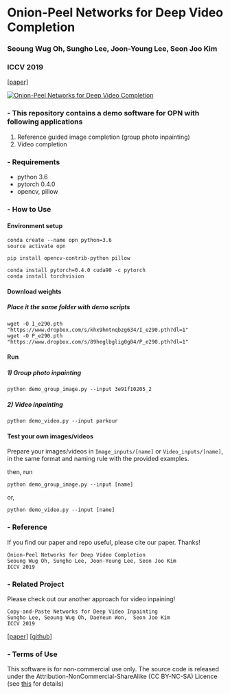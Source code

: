 # Onion-Peel Networks for Deep Video Completion
### Seoung Wug Oh, Sungho Lee, Joon-Young Lee, Seon Joo Kim
### ICCV 2019
[[paper]](https://arxiv.org/abs/1908.08718)

[![Onion-Peel Networks for Deep Video Completion](https://img.youtube.com/vi/bxerAkHAttE/0.jpg)](https://www.youtube.com/watch?v=bxerAkHAttE "Onion-Peel Networks for Deep Video Completion")


### - This repository contains a demo software for OPN with following applications
 1) Reference guided image completion (group photo inpainting)
 2) Video completion

### - Requirements
- python 3.6
- pytorch 0.4.0
- opencv, pillow

### - How to Use
#### Environment setup
```
conda create --name opn python=3.6
source activate opn

pip install opencv-contrib-python pillow

conda install pytorch=0.4.0 cuda90 -c pytorch
conda install torchvision
```

#### Download weights
##### Place it the same folder with demo scripts
```
wget -O I_e290.pth "https://www.dropbox.com/s/khx9hmtnqbzg634/I_e290.pth?dl=1"
wget -O P_e290.pth "https://www.dropbox.com/s/89heglbglig0g04/P_e290.pth?dl=1"
```

#### Run
##### 1) Group photo inpainting
``` 
python demo_group_image.py --input 3e91f10205_2
```
##### 2) Video inpainting
``` 
python demo_video.py --input parkour
```

#### Test your own images/videos
Prepare your images/videos in ```Image_inputs/[name]``` or ```Video_inputs/[name]```, in the same format and naming rule with the provided examples. 

then, run 
``` 
python demo_group_image.py --input [name]
```
or,
``` 
python demo_video.py --input [name]
```


### - Reference 
If you find our paper and repo useful, please cite our paper. Thanks!
``` 
Onion-Peel Networks for Deep Video Completion
Seoung Wug Oh, Sungho Lee, Joon-Young Lee, Seon Joo Kim
ICCV 2019
```

### - Related Project
Please check out our another approach for video inpaining!
``` 
Copy-and-Paste Networks for Deep Video Inpainting
Sungho Lee, Seoung Wug Oh, DaeYeun Won,  Seon Joo Kim
ICCV 2019
```
[[paper]](https://arxiv.org/abs/1908.11587)
[[github]](https://github.com/shleecs/Copy-and-Paste-Networks-for-Deep-Video-Inpainting)

### - Terms of Use
This software is for non-commercial use only.
The source code is released under the Attribution-NonCommercial-ShareAlike (CC BY-NC-SA) Licence
(see [this](https://creativecommons.org/licenses/by-nc-sa/4.0/legalcode) for details)
